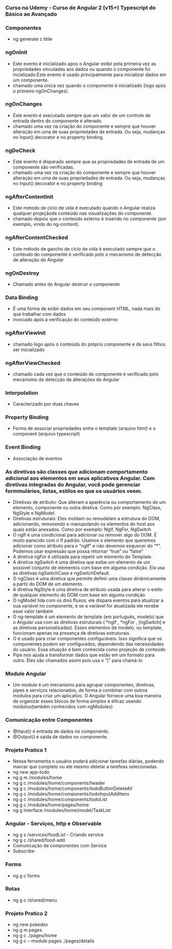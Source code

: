 ### Curso na Udemy - Curso de Angular 2 (v15+) Typescript do Básico ao Avançado


### Componentes
- ng generate c titile

### ngOnInit
- Este evento é inicializado apos o Angular exibir pela primeira vez as propriedades vinculadas aos dados ou quando o componente foi incializado.Este evento é usado principalmente para inicializar dados em um componente.
- chamado uma única vez quando o componente é inicializado (logo após o primeiro ngOnChanges).

### ngOnChanges
- Este evento é executado sempre que um valor de um controle de entrada dentro do componente é alterado.
- chamado uma vez na criação do componente e sempre que houver alteração em uma de suas propriedades de entrada. Ou seja, mudanças no Input() decorator e no property binding.

### ngDoCheck 
- Este evento é disparado sempre que as propriedades de entrada de um componente são verificadas.
- chamado uma vez na criação do componente e sempre que houver alteração em uma de suas propriedades de entrada. Ou seja, mudanças no Input() decorator e no property binding

### ngAfterContentInit
-  Este metodo de ciclo de vida é executado quando o Angular realiza qualquer projeçãode conteúdo nas visualizações do componente. 
-  chamado depois que o conteúdo externo é inserido no componente (por exemplo, vindo do ng-content).

### ngAfterContentChecked 
-  Este método de gancho de ciclo de vida é executado sempre que o conteudo do componente é verificado pelo o mecanismo de detecção de alteração do Angular

### ngOnDestroy
- Chamado antes do Angular destruir o componente

### Data Binding
- É uma forma de exibir dados em seu component HTML, nada mais do que trabalhar com dados
-  invocado após a verificação do conteúdo externo

### ngAfterViewInit
- chamado logo após o conteúdo do próprio componente e de seus filhos ser inicializado

### ngAfterViewChecked
- chamado cada vez que o conteúdo do componente é verificado pelo mecanismo de detecção de alterações do Angular

### Interpolation 
- Caracterizado por duas chaves

### Property Binding
- Forma de associar propriedades entre o template (arquivo html) e o component (arquivo typescript)

### Event Binding
- Associação de eventos

### As diretivas são classes que adicionam comportamento adicional aos elementos em seus aplicativos Angular. Com diretivas integradas do Angular, você pode gerenciar formmulários, listas, estilos eo que os usuários veem.
- Diretivas de atributo: Que alteram a aparência ou comportamento de um elemento, componente ou outra diretiva. Como por exemplo: NgClass, NgStyle e NgModel.
- Diretivas estruturais: Eles moldam ou remodelam a estrutura do DOM, adicionando, removendo e manupulando os elementos do host aos quais estão anexados. Como por exemplo: NgIf, NgFor, NgSwitch
- O ngIf é uma condicional para adicionar ou remover algo do DOM. É muito parecido com o If padrão. Usamos o elemento que queremos adicionar como atributo para o “ngIf” e não devemos esquecer do “*”. Podemos usar expressão que possa retornar “true” ou “false”
- A diretiva ngFor é utilizada para repetir um elemento do Template.
- A diretiva ngSwitch é uma diretiva que exibe um elemento de um possível conjunto de elementos com base em alguma condição. Ela usa as diretivas ngSwitchCase e ngSwitchDefault.
- O ngClass é uma diretiva que permite definir uma classe dinâmicamente a partir do DOM de um elemento.
- A diretiva NgStyle é uma diretiva de atributo usada para alterar o estilo de qualquer elemento do DOM com base em alguma condição
- O ngModel lida com os dois fluxos: ele dispara eventos para atualizar a sua variável no componente, e se a variável for atualizada ele recebe esse valor também
- O ng-template é um elemento de template (em português, modelo) que o Angular usa com as diretivas estruturais ( *ngIf , *ngFor , [ngSwitch] e as diretivas personalizadas). Esses elementos de modelo, ou template, funcionam apenas na presença de diretivas estruturais.
- O <ng-content> é usado para criar componentes configuráveis. Isso significa que os componentes podem ser configurados, dependendo das necessidades do usuário. Essa situação é bem conhecida como projeção de conteúdo
- Pipe nos ajuda a transformar dados que estão em um formato para outro. Eles são chamados assim pois usa o “|” para chamá-lo
  
### Module Angular
- Um module é um mecanismo para agrupar componentes, diretivas, pipes e serviços relacionados, de forma a combinar com outros modulos para criar um aplicativo. O Angular fornece uma boa maneira de organizar esses blocos de forma simples e eficaz usando módulos(também conhecidos com ngModules)
  
### Comunicação entre Componentes
- @Input() é entrada de dados no componente.
- @Output() é saida de dados no componente.
  
### Projeto Pratico 1
- Nessa ferramenta o usuário poderá adicionar tareefas diárias, podendo marcar que completo ou ate mesmo deletar a tarefeas selecionadas.
- ng new app-todo
- ng g m /modules/home
- ng g c /modules/home/components/header
- ng g c /modules/home/components/todoButtonDeleteAll
- ng g c /modules/home/components/todoInputAddItens
- ng g c /modules/home/components/todoList
- ng g c /modules/home/pages/home
- ng g interface /modules/home/model/TaskList
  
 ### Angular - Serviços, http e Observable
- ng g s /services/foodList - Criando service
- ng g c /shared/food-add
- Comunicação de componentes com Service
- Subscribe 

### Forms
- ng g c forms

### Rotas
- ng g c /shared/menu

### Projeto Pratico 2
- ng new pokedex
- ng g m pages
- ng g c ./pages/home
- ng g c --module pages ./pages/details

